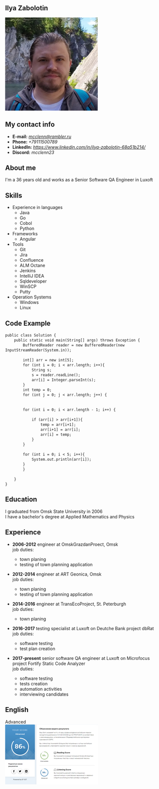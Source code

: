 ## Ilya Zabolotin
![avatar](/assets/images/ilya_zabolotin_avatar.png)

## My contact info
 - **E-mail:** *mcclenn@rambler.ru*
 - **Phone:** *+79111500789*
 - **LinkedIn:** *<https://www.linkedin.com/in/ilya-zabolotin-68a51b214/>*
 - **Discord:** *mcclenn23*

## About me
I'm a 36 years old and works as a Senior Software QA Engineer in Luxoft

## Skills
 - Experience in languages
     - Java
     - Go
     - Cobol
     - Python
 - Frameworks
     - Angular
 - Tools
     - Git
     - Jira
     - Confluence
     - ALM Octane
     - Jenkins
     - IntelliJ IDEA
     - Sqldeveloper
     - WinSCP
     - Putty
 - Operation Systems
     - Windows
     - Linux

## Code Example
```
public class Solution {
    public static void main(String[] args) throws Exception {
        BufferedReader reader = new BufferedReader(new InputStreamReader(System.in));

        int[] arr = new int[5];
        for (int i = 0; i < arr.length; i++){
            String s;
            s = reader.readLine();
            arr[i] = Integer.parseInt(s);
        }
        int temp = 0;
        for (int j = 0; j < arr.length; j++) {


        for (int i = 0; i < arr.length - 1; i++) {

            if (arr[i] > arr[i+1]){
                temp = arr[i+1];
                arr[i+1] = arr[i];
                arr[i] = temp;
            }
        }

        for (int i = 0; i < 5; i++){
            System.out.println(arr[i]);
        }
        }

    }
}
```

## Education
I graduated from Omsk State University in 2006\
I have a bachelor's degree at Applied Mathematics and Physics 

## Experience
- **2006-2012** engineer at OmskGrazdanProect, Omsk\
job duties:
    - town planing
    - testing of town planning application

- **2012-2014** engineer at ART Geonica, Omsk\
job duties:
    - town planing
    - testing of town planning application

- **2014-2016** engineer at TransEcoProject, St. Peterburgh\
job duties:
    - town planing

- **2016-2017** testing specialist at Luxoft on Deutche Bank project dbRat\
job duties:
    - software testing
    - test plan creation
- **2017-present** senior software QA engineer at Luxoft on Microfocus project Fortify Static Code Analyzer\
job duties:
    - software testing
    - tests creation
    - automation activities
    - interviewing candidates

## English
Advanced\
![english_level](/assets/images/english_level.png)


